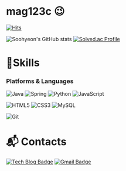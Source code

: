 # mag123c 😉

[![Hits](https://hits.seeyoufarm.com/api/count/incr/badge.svg?url=https%3A%2F%2Fgithub.com%2Fmag123c%2Fmag123c&count_bg=%23EDA4A4&title_bg=%23FF0000&icon=&icon_color=%23E7E7E7&title=hits&edge_flat=false)](https://hits.seeyoufarm.com)


![Soohyeon's GitHub stats](https://github-readme-stats.vercel.app/api?username=mag123c&show_icons=true&theme=dark)
[![Solved.ac Profile](http://mazassumnida.wtf/api/v2/generate_badge?boj=diehreo)](https://solved.ac/diehreo/)

# 💪Skills
### Platforms & Languages
![Java](https://img.shields.io/badge/Java-007396.svg?&style=for-the-badge&logo=Java&logoColor=white)
![Spring](https://img.shields.io/badge/Spring-6DB33F.svg?&style=for-the-badge&logo=Spring&logoColor=white)
![Python](https://img.shields.io/badge/Python-3776AB.svg?&style=for-the-badge&logo=Python&logoColor=white)
![JavaScript](https://img.shields.io/badge/JavaScript-F7DF1E.svg?&style=for-the-badge&logo=JavaScript&logoColor=white)

![HTML5](https://img.shields.io/badge/HTML5-E34F26.svg?&style=for-the-badge&logo=HTML5&logoColor=white)
![CSS3](https://img.shields.io/badge/CSS3-1572B6.svg?&style=for-the-badge&logo=CSS3&logoColor=white)
![MySQL](https://img.shields.io/badge/MySQL-4479A1.svg?&style=for-the-badge&logo=MySQL&logoColor=white)

![Git](https://img.shields.io/badge/Git-F05032.svg?&style=for-the-badge&logo=Git&logoColor=white)
 
# :mailbox_with_mail: Contacts
[![Tech Blog Badge](http://img.shields.io/badge/-Tech%20blog-red?style=flat-square&logo=tistory&link=https://mag1c.tistory.com/)](https://mag1c.tistory.com/)
[![Gmail Badge](https://img.shields.io/badge/Gmail-e6e6e6?style=flat-square&logo=Gmail&logoColor=white&link=mailto:diehreo@gmail.com)](mailto:diehreo@gmail.com)
